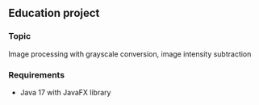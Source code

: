 ## Education project

### Topic
Image processing with grayscale conversion, image intensity subtraction 

### Requirements
- Java 17 with JavaFX library
